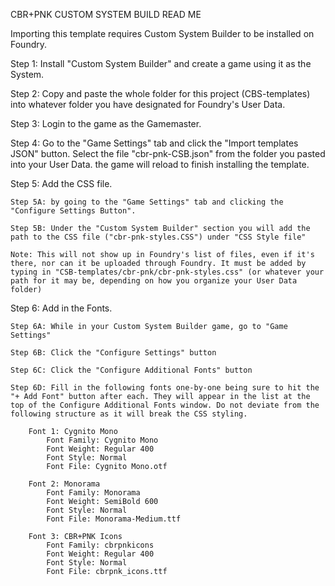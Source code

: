 CBR+PNK CUSTOM SYSTEM BUILD READ ME

Importing this template requires Custom System Builder to be installed on Foundry.

Step 1: Install "Custom System Builder" and create a game using it as the System.

Step 2: Copy and paste the whole folder for this project (CBS-templates) into whatever folder you have designated for Foundry's User Data.

Step 3: Login to the game as the Gamemaster.

Step 4: Go to the "Game Settings" tab and click the "Import templates JSON" button. Select the file "cbr-pnk-CSB.json" from the folder you pasted into your User Data. the game will reload to finish installing the template.

Step 5: Add the CSS file.

	Step 5A: by going to the "Game Settings" tab and clicking the "Configure Settings Button". 
 
	Step 5B: Under the "Custom System Builder" section you will add the path to the CSS file ("cbr-pnk-styles.CSS") under "CSS Style file"
 
	Note: This will not show up in Foundry's list of files, even if it's there, nor can it be uploaded through Foundry. It must be added by typing in "CSB-templates/cbr-pnk/cbr-pnk-styles.css" (or whatever your path for it may be, depending on how you organize your User Data folder)

Step 6: Add in the Fonts. 

	Step 6A: While in your Custom System Builder game, go to "Game Settings"
 
	Step 6B: Click the "Configure Settings" button
 
	Step 6C: Click the "Configure Additional Fonts" button
 
	Step 6D: Fill in the following fonts one-by-one being sure to hit the "+ Add Font" button after each. They will appear in the list at the top of the Configure Additional Fonts window. Do not deviate from the following structure as it will break the CSS styling.

		Font 1: Cygnito Mono
			Font Family: Cygnito Mono
			Font Weight: Regular 400
			Font Style: Normal
			Font File: Cygnito Mono.otf

		Font 2: Monorama
			Font Family: Monorama
			Font Weight: SemiBold 600
			Font Style: Normal
			Font File: Monorama-Medium.ttf

		Font 3: CBR+PNK Icons
			Font Family: cbrpnkicons
			Font Weight: Regular 400
			Font Style: Normal
			Font File: cbrpnk_icons.ttf
